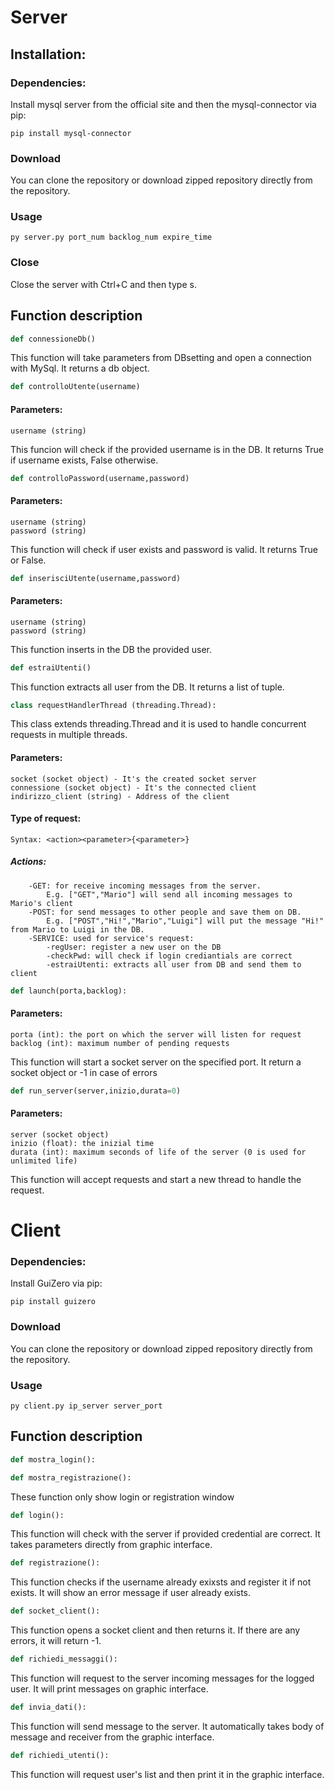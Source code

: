 # Server
## Installation:
### Dependencies:
Install mysql server from the official site and then the mysql-connector via pip:
```
pip install mysql-connector
```
### Download
You can clone the repository or download zipped repository directly from the repository.

### Usage
```
py server.py port_num backlog_num expire_time
```
### Close
Close the server with Ctrl+C and then type s.

## Function description

```python
def connessioneDb()
```
This function will take parameters from DBsetting and open a connection with MySql.
It returns a db object.

```python
def controlloUtente(username)
```
#### Parameters:
    username (string) 

This funcion will check if the provided username is in the DB.
It returns True if username exists, False otherwise.

```python
def controlloPassword(username,password)
```
#### Parameters:
    username (string)
    password (string)

This function will check if user exists and password is valid.
It returns True or False.

```python
def inserisciUtente(username,password)
```
#### Parameters:
    username (string)
    password (string)

This function inserts in the DB the provided user.

```python
def estraiUtenti()
```
This function extracts all user from the DB.
It returns a list of tuple.

```python
class requestHandlerThread (threading.Thread):
```
This class extends threading.Thread and it is used to handle concurrent requests in multiple threads.

#### Parameters:
    socket (socket object) - It's the created socket server
    connessione (socket object) - It's the connected client
    indirizzo_client (string) - Address of the client

#### Type of request:
    Syntax: <action><parameter>{<parameter>}
#####   Actions:
        -GET: for receive incoming messages from the server. 
            E.g. ["GET","Mario"] will send all incoming messages to Mario's client
        -POST: for send messages to other people and save them on DB.
            E.g. ["POST","Hi!","Mario","Luigi"] will put the message "Hi!" from Mario to Luigi in the DB.
        -SERVICE: used for service's request:
            -regUser: register a new user on the DB
            -checkPwd: will check if login crediantials are correct
            -estraiUtenti: extracts all user from DB and send them to client

```python
def launch(porta,backlog):
``` 
#### Parameters:
    porta (int): the port on which the server will listen for request
    backlog (int): maximum number of pending requests

This function will start a socket server on the specified port.
It return a socket object or -1 in case of errors

```python
def run_server(server,inizio,durata=0)
``` 
#### Parameters:
    server (socket object)
    inizio (float): the inizial time
    durata (int): maximum seconds of life of the server (0 is used for unlimited life)

This function will accept requests and start a new thread to handle the request.


# Client
### Dependencies:
Install GuiZero via pip:
```
pip install guizero
```
### Download
You can clone the repository or download zipped repository directly from the repository.

### Usage
```
py client.py ip_server server_port
```
## Function description
```python
def mostra_login():
``` 
```python
def mostra_registrazione():
```
These function only show login or registration window

```python
def login():
```
This function will check with the server if provided credential are correct. It takes parameters directly from graphic interface.

```python
def registrazione():
```
This function checks if the username already exixsts and register it if not exists. It will show an error message if user already exists.

```python
def socket_client():
```
This function opens a socket client and then returns it. If there are any errors, it will return -1.

```python
def richiedi_messaggi():
```
This function will request to the server incoming messages for the logged user. It will print messages on graphic interface.

```python
def invia_dati():
```
This function will send message to the server. It automatically takes body of message and receiver from the graphic interface.

```python
def richiedi_utenti():
```
This function will request user's list and then print it in the graphic interface.
